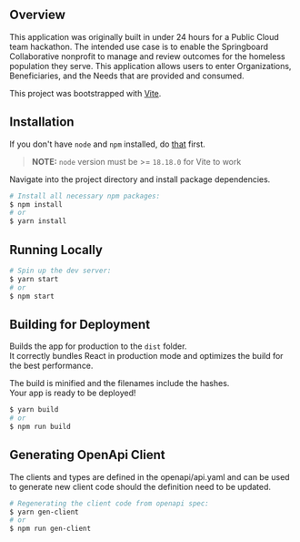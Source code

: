 ## Overview

This application was originally built in under 24 hours for a Public Cloud team hackathon. The intended use case is to enable the Springboard Collaborative nonprofit to manage and review outcomes for the homeless population they serve. This application allows users to enter Organizations, Beneficiaries, and the Needs that are provided and consumed.

This project was bootstrapped with [Vite](https://vitejs.dev/guide/).

## Installation

If you don't have `node` and `npm` installed, do [that](https://docs.npmjs.com/getting-started/installing-node) first.

> **NOTE:** `node` version must be >= `18.18.0` for Vite to work

Navigate into the project directory and install package dependencies.

```bash
# Install all necessary npm packages:
$ npm install
# or
$ yarn install
```

## Running Locally

```bash
# Spin up the dev server:
$ yarn start
# or
$ npm start
```

## Building for Deployment

Builds the app for production to the `dist` folder.<br>
It correctly bundles React in production mode and optimizes the build for the best performance.

The build is minified and the filenames include the hashes.<br>
Your app is ready to be deployed!

```bash
$ yarn build
# or
$ npm run build
```

## Generating OpenApi Client

The clients and types are defined in the openapi/api.yaml and can be used to generate new client code should the definition need to be updated.

```bash
# Regenerating the client code from openapi spec:
$ yarn gen-client
# or
$ npm run gen-client
```
